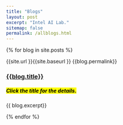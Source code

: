 ```yaml
---
title: "Blogs"
layout: post
excerpt: "Intel AI Lab."
sitemap: false
permalink: /allblogs.html
---
```



{% for blog in site.posts %}
<div> 
{{site.url }}{{site.baseurl }} {{blog.permalink}}
<h3> <a href="{{ site.url }}{{ site.baseurl }}{{blog.permalink}}"> {{blog.title}}  </a> </h3>
<h5><mark>Click the title for the details.</mark></h5>
{{ blog.excerpt}} 

</div>

{% endfor %}
